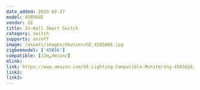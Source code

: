 ```yaml
---
date_added: 2020-02-27
model: 45856GE
vendor: GE
title: In-Wall Smart Switch
category: switch
supports: on/off
image: /assets/images/devices/GE_45856GE.jpg
zigbeemodel: ['45856']
compatible: [z2m,deconz]
mlink: 
link: https://www.amazon.com/GE-Lighting-Compatible-Monitoring-45856GE/dp/B019HTH2A0
link2: 
link3: 
---
```

